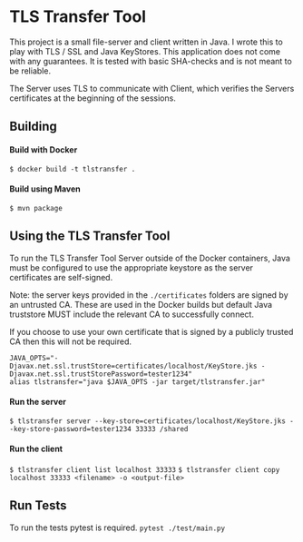 # TLS Transfer Tool
This project is a small file-server and client written in Java. I wrote this to play with TLS / SSL and Java KeyStores.
This application does not come with any guarantees. It is tested with basic SHA-checks and is not meant to be reliable.

The Server uses TLS to communicate with Client, which verifies the Servers certificates at the beginning of the sessions.

## Building
#### Build with Docker
`$ docker build -t tlstransfer .`

#### Build using Maven 
`$ mvn package`

## Using the TLS Transfer Tool
To run the TLS Transfer Tool Server outside of the Docker containers, Java must be configured to use the appropriate keystore as the server certificates are self-signed.

Note: the server keys provided in the `./certificates` folders are signed by an untrusted CA. 
These are used in the Docker builds but default Java truststore MUST include the relevant CA to successfully connect.

If you choose to use your own certificate that is signed by a publicly trusted CA then this will not be required.
~~~
JAVA_OPTS="-Djavax.net.ssl.trustStore=certificates/localhost/KeyStore.jks -Djavax.net.ssl.trustStorePassword=tester1234"
alias tlstransfer="java $JAVA_OPTS -jar target/tlstransfer.jar"
~~~
#### Run the server
`$ tlstransfer server --key-store=certificates/localhost/KeyStore.jks --key-store-password=tester1234 33333 /shared`
#### Run the client
`$ tlstransfer client list localhost 33333`
`$ tlstransfer client copy localhost 33333 <filename> -o <output-file>` 

## Run Tests
To run the tests pytest is required.
`pytest ./test/main.py`